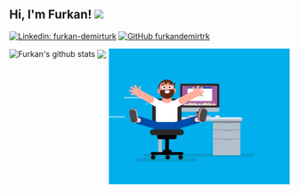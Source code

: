 ### <h2> Hi, I'm Furkan! <img src="https://media.giphy.com/media/mGcNjsfWAjY5AEZNw6/giphy.gif" width="50"></h2>


[![Linkedin: furkan-demirturk](https://img.shields.io/badge/-LinkedIn-blue?style=flat-square&logo=Linkedin&logoColor=white&link=https://www.linkedin.com/in/furkan-demirturk/)](https://www.linkedin.com/in/furkan-demirturk/)
[![GitHub furkandemirtrk](https://img.shields.io/github/followers/furkandemirtrk?label=follow&style=social)](https://github.com/furkandemirtrk)

<img align="right" width="325" alt="" src="https://raw.githubusercontent.com/furkandemirtrk/furkandemirtrk/main/coder.gif" />

<img align="center" src="https://github-readme-stats.vercel.app/api?username=furkandemirtrk&show_icons=true&include_all_commits=true&theme=default&hide_border=true" alt="Furkan's github stats" /> 
<img align="center" src="https://github-readme-stats.vercel.app/api/top-langs/?username=furkandemirtrk&layout=compact&theme=default&hide_border=true" />
